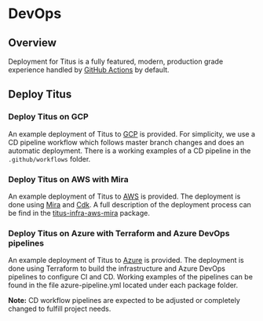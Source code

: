 # DevOps

## Overview
Deployment for Titus is a fully featured, modern, production grade experience handled by [GitHub Actions] by default.

## Deploy Titus
### Deploy Titus on GCP
An example deployment of Titus to [GCP] is provided. For simplicity, we use a CD pipeline workflow which follows master branch changes and does an automatic deployment. There is a working examples of a CD pipeline in the `.github/workflows` folder.

### Deploy Titus on AWS with Mira
An example deployment of Titus to [AWS] is provided. The deployment is done using [Mira] and [Cdk]. A full description of the deployment process can be find in the [titus-infra-aws-mira] package.

### Deploy Titus on Azure with Terraform and Azure DevOps pipelines
An example deployment of Titus to [Azure] is provided. The deployment is done using Terraform to build the infrastructure and Azure DevOps pipelines to configure CI and CD. Working examples of the pipelines can be found in the file azure-pipeline.yml located under each package folder.

**Note:** CD workflow pipelines are expected to be adjusted or completely changed to fulfill project needs.


[GCP]: https://console.cloud.google.com
[AWS]: https://aws.amazon.com/
[Azure]: https://portal.azure.com/
[Mira]: https://nf-mira.netlify.app
[Cdk]: https://aws.amazon.com/cdk/
[titus-infra-aws-mira]: https://github.com/nearform/titus/tree/master/packages/titus-infra-aws-mira
[GitHub Actions]: https://github.com/features/actions
